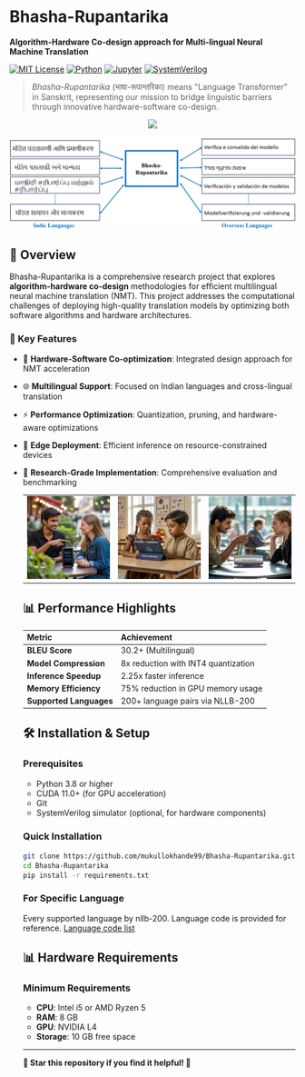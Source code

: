 # Bhasha-Rupantarika
**Algorithm-Hardware Co-design approach for Multi-lingual Neural Machine Translation**

[![MIT License](https://img.shields.io/badge/License-MIT-green.svg)](https://choosealicense.com/licenses/mit/)
[![Python](https://img.shields.io/badge/Python-3.8+-blue.svg)](https://www.python.org/downloads/)
[![Jupyter](https://img.shields.io/badge/Jupyter-Notebook-orange.svg)](https://jupyter.org/)
[![SystemVerilog](https://img.shields.io/badge/Hardware-SystemVerilog-red.svg)](https://en.wikipedia.org/wiki/SystemVerilog)

> *Bhasha-Rupantarika* (भाषा-रूपान्तरिका) means "Language Transformer" in Sanskrit, representing our mission to bridge linguistic barriers through innovative hardware-software co-design.
<p align="center">
  <a href="https://mukullokhande99.github.io/Bhasha-Rupantarika/">
    <img src="https://img.shields.io/badge/🚀%20For%20Detailed%20Description-Click%20Here-blue?style=for-the-badge&logo=github" />
  </a>
</p>

<picture>
  <!-- Dark mode image -->
  <source media="(prefers-color-scheme: dark)" srcset="images/git_nlp.png">
  <!-- Light mode image -->
  <source media="(prefers-color-scheme: light)" srcset="images/nlp_backpng.png">
  <!-- Fallback for systems that don't support prefers-color-scheme -->
  <img alt="Project logo" src="images/nlp_backpng.png">
</picture>


## 🚀 Overview

Bhasha-Rupantarika is a comprehensive research project that explores **algorithm-hardware co-design** methodologies for efficient multilingual neural machine translation (NMT). This project addresses the computational challenges of deploying high-quality translation models by optimizing both software algorithms and hardware architectures.

### 🎯 Key Features

- 🔧 **Hardware-Software Co-optimization**: Integrated design approach for NMT acceleration
- 🌐 **Multilingual Support**: Focused on Indian languages and cross-lingual translation
- ⚡ **Performance Optimization**: Quantization, pruning, and hardware-aware optimizations
- 📱 **Edge Deployment**: Efficient inference on resource-constrained devices
- 🔬 **Research-Grade Implementation**: Comprehensive evaluation and benchmarking

  <table>
  <tr>
    <td><img src="images/img1.jpeg" width="300" alt="Image 1"></td>
    <td><img src="images/img3.jpeg" width="300" alt="Image 2"></td>
    <td><img src="images/img2.jpeg" width="300" alt="Image 3"></td>
  </tr>
</table>


## 📊 Performance Highlights

| Metric | Achievement |
|--------|-------------|
| **BLEU Score** | 30.2+ (Multilingual) |
| **Model Compression** | 8x reduction with INT4 quantization |
| **Inference Speedup** | 2.25x faster inference |
| **Memory Efficiency** | 75% reduction in GPU memory usage |
| **Supported Languages** | 200+ language pairs via NLLB-200 |

## 🛠️ Installation & Setup

### Prerequisites

- Python 3.8 or higher
- CUDA 11.0+ (for GPU acceleration)
- Git
- SystemVerilog simulator (optional, for hardware components)

### Quick Installation
```bash
git clone https://github.com/mukullokhande99/Bhasha-Rupantarika.git
cd Bhasha-Rupantarika
pip install -r requirements.txt
```
### For Specific Language
Every supported language by nllb-200. Language code is provided for reference.
[Language code list](nllb_languages.pdf) 

## 📊 Hardware Requirements

### Minimum Requirements
- **CPU**: Intel i5 or AMD Ryzen 5
- **RAM**: 8 GB
- **GPU**: NVIDIA L4 
- **Storage**: 10 GB free space
---

**🌟 Star this repository if you find it helpful! 🌟**

